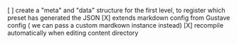 [ ] create a "meta" and "data" structure for the first level, to register which preset has generated the JSON
[X] extends markdown config from Gustave config ( we can pass a custom mardkown instance instead)
[X] recompile automatically when editing content directory
